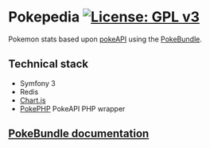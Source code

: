 # Pokepedia [![License: GPL v3](https://img.shields.io/badge/License-GPL%20v3-blue.svg)](http://www.gnu.org/licenses/gpl-3.0)

Pokemon stats based upon [pokeAPI](http://pokeapi.co/) using the [PokeBundle](src/PokeRestBundle/README.md).
 
## Technical stack

* Symfony 3
* Redis
* [Chart.js](http://www.chartjs.org/)
* [PokePHP](https://github.com/danrovito/pokephp) PokeAPI PHP wrapper

## [PokeBundle documentation](src/PokeRestBundle/README.md)